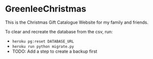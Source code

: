 # GreenleeChristmas
This is the Christmas Gift Catalogue Website for my family and friends.

To clear and recreate the database from the csv, run:
* `heroku pg:reset DATABASE_URL`
* `heroku run python migrate.py`
* TODO: Add a step to create a backup first

